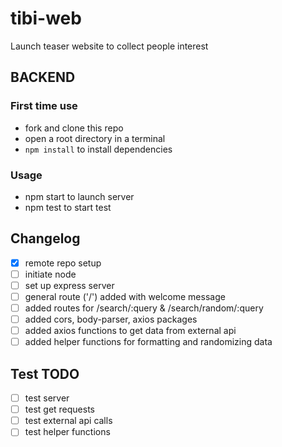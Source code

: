 # tibi-web
Launch teaser website to collect people interest
 
## BACKEND

### First time use 
+ fork and clone this repo
+ open a root directory in a terminal
+ ```npm install``` to install dependencies

### Usage 
+ npm start to launch server
+ npm test to start test



## Changelog
- [x] remote repo setup 
- [ ] initiate node
- [ ] set up express server 
- [ ] general route ('/') added with welcome message
- [ ] added routes for /search/:query & /search/random/:query
- [ ] added cors, body-parser, axios packages
- [ ] added axios functions to get data from external api
- [ ] added helper functions for formatting and randomizing data

## Test TODO 
- [ ] test server
- [ ] test get requests
- [ ] test external api calls
- [ ] test helper functions